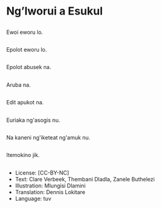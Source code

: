 # Ng’Iworui a Esukul

##
Ewoi eworu lo.

##
Epolot eworu lo.

##
Epolot abusek na.

##
Aruba na.

##
Edit apukot na.

##
Euriaka ng'asogis nu.

##
Na kaneni ng'iketeat ng'amuk nu.

##
Itemokino jik.

##
* License: [CC-BY-NC]
* Text: Clare Verbeek, Thembani Dladla, Zanele Buthelezi
* Illustration: Mlungisi Dlamini
* Translation: Dennis Lokitare
* Language: tuv
